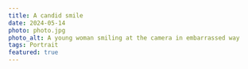 ```yaml
---
title: A candid smile
date: 2024-05-14
photo: photo.jpg
photo_alt: A young woman smiling at the camera in embarrassed way
tags: Portrait
featured: true
---
```

